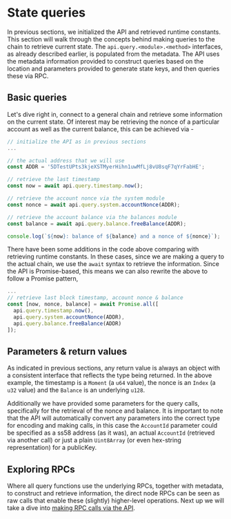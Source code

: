# State queries

In previous sections, we initialized the API and retrieved runtime constants. This section will walk through the concepts behind making queries to the chain to retrieve current state. The `api.query.<module>.<method>` interfaces, as already described earlier, is populated from the metadata. The API uses the metadata information provided to construct queries based on the location and parameters provided to generate state keys, and then queries these via RPC.

## Basic queries

Let's dive right in, connect to a general chain and retrieve some information on the current state. Of interest may be retrieving the nonce of a particular account as well as the current balance, this can be achieved via -

```js
// initialize the API as in previous sections
...

// the actual address that we will use
const ADDR = '5DTestUPts3kjeXSTMyerHihn1uwMfLj8vU8sqF7qYrFabHE';

// retrieve the last timestamp
const now = await api.query.timestamp.now();

// retrieve the account nonce via the system module
const nonce = await api.query.system.accountNonce(ADDR);

// retrieve the account balance via the balances module
const balance = await api.query.balance.freeBalance(ADDR);

console.log(`${now}: balance of ${balance} and a nonce of ${nonce}`);
```

There have been some additions in the code above comparing with retrieving runtime constants. In these cases, since we are making a query to the actual chain, we use the `await` syntax to retrieve the information. Since the API is Promise-based, this means we can also rewrite the above to follow a Promise pattern,

```js
...
// retrieve last block timestamp, account nonce & balance
const [now, nonce, balance] = await Promise.all([
  api.query.timestamp.now(),
  api.query.system.accountNonce(ADDR),
  api.query.balance.freeBalance(ADDR)
]);
```

## Parameters & return values

As indicated in previous sections, any return value is always an object with a consistent interface that reflects the type being returned. In the above example, the timestamp is a `Moment` (a `u64` value), the nonce is an `Index` (a `u32` value) and the `Balance` is an underlying `u128`.

Additionally we have provided some parameters for the query calls, specifically for the retrieval of the nonce and balance. It is important to note that the API will automatically convert any parameters into the correct type for encoding  and making calls, in this case the `AccountId` parameter could be specified as a ss58 address (as it was), an actual `AccountId` (retrieved via another call) or just a plain `Uint8Array` (or even hex-string representation) for a publicKey.

## Exploring RPCs

Where all query functions use the underlying RPCs, together with metadata, to construct and retrieve information, the direct node RPCs can be seen as raw calls that enable these (slightly) higher-level operations. Next up we will take a dive into [making RPC calls via the API](api.rpc.md).
